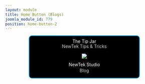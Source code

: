 ```yaml
---
layout: module
title: Home Button (Blogs)
joomla_module_id: 779
position: home-button-2
---
```

<div align="center">
<div align="center" style="max-width: 350px; border-style: solid; border-width: 2px; border-color: #00a0d9; border-radius: 10px; background-color: #000000;"><a href="http://tips.newtek.com" target="_blank">
<p style="color: #ffffff; margin-top: 10px;"><span style="font-size: 1em; line-height: 1em; padding-bottom: 0px; margin-bottom: 0px;">The Tip Jar</span><br /> <span style="padding: 0px; margin: 0px; font-size: 1em; line-height: 1.3em; color: #cccccc;">NewTek Tips &amp; Tricks</span></p>
</a><img src="{{"images/home-page-buttons/hb-blogs.jpg" | cdn }}" class="img-responsive" /><a href="http://blog.newtek.com" target="_blank">
<p style="color: #ffffff; margin-top: 10px;"><span style="font-size: 1em; padding-bottom: 0px; margin-bottom: 0px; line-height: 1.3em;">NewTek Studio</span><br /> <span style="padding: 0px; margin: 0px; font-size: 1em; line-height: 1.3em; color: #cccccc;">Blog</span></p>
</a></div>
</div>
